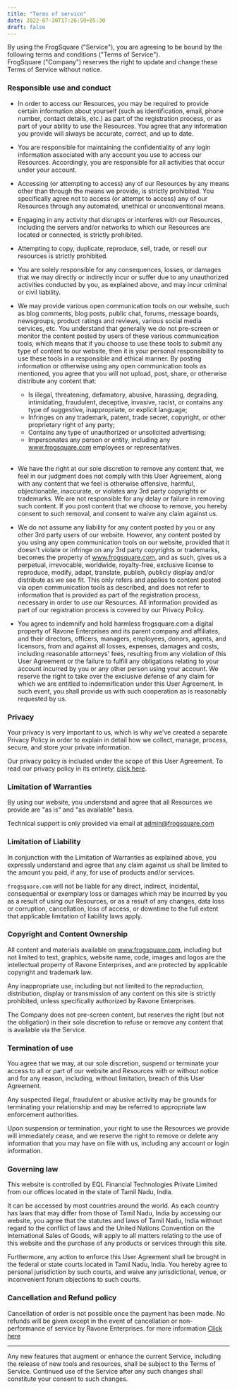 ```yaml
---
title: "Terms of service"
date: 2022-07-30T17:26:59+05:30
draft: false
---
```


By using the FrogSquare ("Service"), you are agreeing to be bound by the following terms and conditions ("Terms of Service").</br>
FrogSquare ("Company") reserves the right to update and change these Terms of Service without notice.

### Responsible use and conduct
- In order to access our Resources, you may be required to provide certain information about yourself (such as identification, email, phone number, contact details, etc.) as part of the registration process, or as part of your ability to use the Resources. You agree that any information you provide will always be accurate, correct, and up to date.
- You are responsible for maintaining the confidentiality of any login information associated with any account you use to access our Resources. Accordingly, you are responsible for all activities that occur under your account.
- Accessing (or attempting to access) any of our Resources by any means other than through the means we provide, is strictly prohibited. You specifically agree not to access (or attempt to access) any of our Resources through any automated, unethical or unconventional means.
- Engaging in any activity that disrupts or interferes with our Resources, including the servers and/or networks to which our Resources are located or connected, is strictly prohibited.
- Attempting to copy, duplicate, reproduce, sell, trade, or resell our resources is strictly prohibited.
- You are solely responsible for any consequences, losses, or damages that we may directly or indirectly incur or suffer due to any unauthorized activities conducted by you, as explained above, and may incur criminal or civil liability.
- We may provide various open communication tools on our website, such as blog comments, blog posts, public chat, forums, message boards, newsgroups, product ratings and reviews, various social media services, etc. You understand that generally we do not pre-screen or monitor the content posted by users of these various communication tools, which means that if you choose to use these tools to submit any type of content to our website, then it is your personal responsibility to use these tools in a responsible and ethical manner. By posting information or otherwise using any open communication tools as mentioned, you agree that you will not upload, post, share, or otherwise distribute any content that:
  - Is illegal, threatening, defamatory, abusive, harassing, degrading, intimidating, fraudulent, deceptive, invasive, racist, or contains any type of suggestive, inappropriate, or explicit language;
  - Infringes on any trademark, patent, trade secret, copyright, or other proprietary right of any party;
  - Contains any type of unauthorized or unsolicited advertising;
  - Impersonates any person or entity, including any www.frogsquare.com employees or representatives.
</br></br>

- We have the right at our sole discretion to remove any content that, we feel in our judgment does not comply with this User Agreement, along with any content that we feel is otherwise offensive, harmful, objectionable, inaccurate, or violates any 3rd party copyrights or trademarks. We are not responsible for any delay or failure in removing such content. If you post content that we choose to remove, you hereby consent to such removal, and consent to waive any claim against us.
- We do not assume any liability for any content posted by you or any other 3rd party users of our website. However, any content posted by you using any open communication tools on our website, provided that it doesn't violate or infringe on any 3rd party copyrights or trademarks, becomes the property of www.frogsquare.com, and as such, gives us a perpetual, irrevocable, worldwide, royalty-free, exclusive license to reproduce, modify, adapt, translate, publish, publicly display and/or distribute as we see fit. This only refers and applies to content posted via open communication tools as described, and does not refer to information that is provided as part of the registration process, necessary in order to use our Resources. All information provided as part of our registration process is covered by our Privacy Policy.
- You agree to indemnify and hold harmless frogsquare.com a digital property of Ravone Enterprises and its parent company and affiliates, and their directors, officers, managers, employees, donors, agents, and licensors, from and against all losses, expenses, damages and costs, including reasonable attorneys' fees, resulting from any violation of this User Agreement or the failure to fulfill any obligations relating to your account incurred by you or any other person using your account. We reserve the right to take over the exclusive defense of any claim for which we are entitled to indemnification under this User Agreement. In such event, you shall provide us with such cooperation as is reasonably requested by us.

### Privacy
Your privacy is very important to us, which is why we've created a separate Privacy Policy in order to explain in detail how we collect, manage, process, secure, and store your private information. 

Our privacy policy is included under the scope of this User Agreement. To read our privacy policy in its entirety, [click here](/policies/privacy).

### Limitation of Warranties 
By using our website, you understand and agree that all Resources we provide are "as is" and "as available" basis.

Technical support is only provided via email at admin@frogsquare.com

### Limitation of Liability
In conjunction with the Limitation of Warranties as explained above, you expressly understand and agree that any claim against us shall be limited to the amount you paid, if any, for use of products and/or services. 

`frogsquare.com` will not be liable for any direct, indirect, incidental, consequential or exemplary loss or damages which may be incurred by you as a result of using our Resources, or as a result of any changes, data loss or corruption, cancellation, loss of access, or downtime to the full extent that applicable limitation of liability laws apply.

### Copyright and Content Ownership
All content and materials available on www.frogsquare.com, including but not limited to text, graphics, website name, code, images and logos are the intellectual property of Ravone Enterprises, and are protected by applicable copyright and trademark law. 

Any inappropriate use, including but not limited to the reproduction, distribution, display or transmission of any content on this site is strictly prohibited, unless specifically authorized by Ravone Enterprises.

The Company does not pre-screen content, but reserves the right (but not the obligation) in their sole discretion to refuse or remove any content that is available via the Service.

### Termination of use
You agree that we may, at our sole discretion, suspend or terminate your access to all or part of our website and Resources with or without notice and for any reason, including, without limitation, breach of this User Agreement. 

Any suspected illegal, fraudulent or abusive activity may be grounds for terminating your relationship and may be referred to appropriate law enforcement authorities. 

Upon suspension or termination, your right to use the Resources we provide will immediately cease, and we reserve the right to remove or delete any information that you may have on file with us, including any account or login information.

### Governing law
This website is controlled by EQL Financial Technologies Private Limited from our offices located in the state of Tamil Nadu, India. 

It can be accessed by most countries around the world. As each country has laws that may differ from those of Tamil Nadu, India by accessing our website, you agree that the statutes and laws of Tamil Nadu, India without regard to the conflict of laws and the United Nations Convention on the International Sales of Goods, will apply to all matters relating to the use of this website and the purchase of any products or services through this site.

Furthermore, any action to enforce this User Agreement shall be brought in the federal or state courts located in Tamil Nadu, India. You hereby agree to personal jurisdiction by such courts, and waive any jurisdictional, venue, or inconvenient forum objections to such courts.

### Cancellation and Refund policy
Cancellation of order is not possible once the payment has been made. No refunds will be given except in the event of cancellation or non-performance of service by Ravone Enterprises. for more information [Click here](/policies/refund)

---

Any new features that augment or enhance the current Service, including the release of new tools and resources, shall be subject to the Terms of Service. Continued use of the Service after any such changes shall constitute your consent to such changes.

